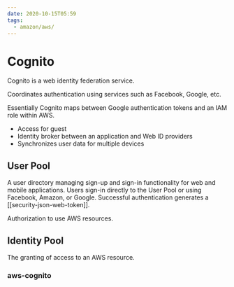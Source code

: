 ```yaml
---
date: 2020-10-15T05:59
tags:
  - amazon/aws/
---
```

# Cognito

Cognito is a web identity federation service.

Coordinates authentication using services such as Facebook, Google, etc.

Essentially Cognito maps between Google authentication tokens and an IAM role within AWS.

* Access for guest
* Identity broker between an application and Web ID providers
* Synchronizes user data for multiple devices

## User Pool

A user directory managing sign-up and sign-in functionality for web and mobile applications. 
Users sign-in directly to the User Pool or using Facebook, Amazon, or Google.
Successful authentication generates a [[security-json-web-token]].

Authorization to use AWS resources.

## Identity Pool

The granting of access to an AWS resource.



### aws-cognito